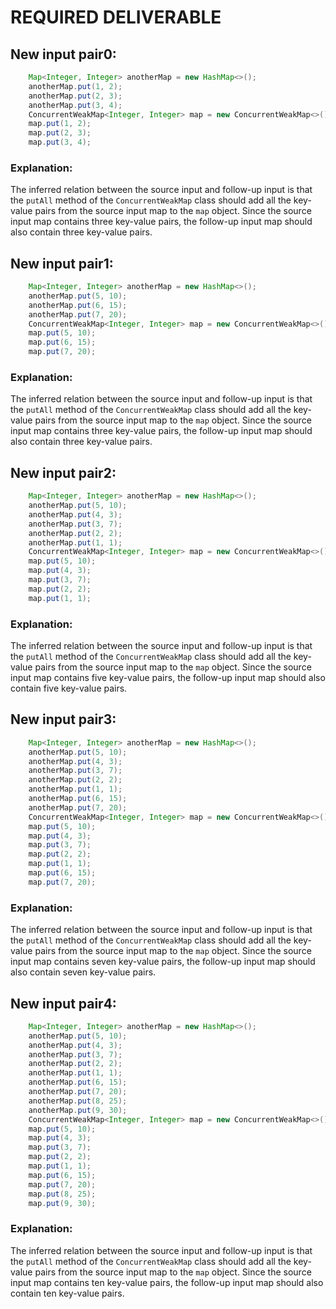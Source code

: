 # REQUIRED DELIVERABLE
## New input pair0:
```java
    Map<Integer, Integer> anotherMap = new HashMap<>();
    anotherMap.put(1, 2);
    anotherMap.put(2, 3);
    anotherMap.put(3, 4);
    ConcurrentWeakMap<Integer, Integer> map = new ConcurrentWeakMap<>();
    map.put(1, 2);
    map.put(2, 3);
    map.put(3, 4);
```
### Explanation:
The inferred relation between the source input and follow-up input is that the `putAll` method of the `ConcurrentWeakMap` class should add all the key-value pairs from the source input map to the `map` object. Since the source input map contains three key-value pairs, the follow-up input map should also contain three key-value pairs.

## New input pair1:
```java
    Map<Integer, Integer> anotherMap = new HashMap<>();
    anotherMap.put(5, 10);
    anotherMap.put(6, 15);
    anotherMap.put(7, 20);
    ConcurrentWeakMap<Integer, Integer> map = new ConcurrentWeakMap<>();
    map.put(5, 10);
    map.put(6, 15);
    map.put(7, 20);
```
### Explanation:
The inferred relation between the source input and follow-up input is that the `putAll` method of the `ConcurrentWeakMap` class should add all the key-value pairs from the source input map to the `map` object. Since the source input map contains three key-value pairs, the follow-up input map should also contain three key-value pairs.

## New input pair2:
```java
    Map<Integer, Integer> anotherMap = new HashMap<>();
    anotherMap.put(5, 10);
    anotherMap.put(4, 3);
    anotherMap.put(3, 7);
    anotherMap.put(2, 2);
    anotherMap.put(1, 1);
    ConcurrentWeakMap<Integer, Integer> map = new ConcurrentWeakMap<>();
    map.put(5, 10);
    map.put(4, 3);
    map.put(3, 7);
    map.put(2, 2);
    map.put(1, 1);
```
### Explanation:
The inferred relation between the source input and follow-up input is that the `putAll` method of the `ConcurrentWeakMap` class should add all the key-value pairs from the source input map to the `map` object. Since the source input map contains five key-value pairs, the follow-up input map should also contain five key-value pairs.

## New input pair3:
```java
    Map<Integer, Integer> anotherMap = new HashMap<>();
    anotherMap.put(5, 10);
    anotherMap.put(4, 3);
    anotherMap.put(3, 7);
    anotherMap.put(2, 2);
    anotherMap.put(1, 1);
    anotherMap.put(6, 15);
    anotherMap.put(7, 20);
    ConcurrentWeakMap<Integer, Integer> map = new ConcurrentWeakMap<>();
    map.put(5, 10);
    map.put(4, 3);
    map.put(3, 7);
    map.put(2, 2);
    map.put(1, 1);
    map.put(6, 15);
    map.put(7, 20);
```
### Explanation:
The inferred relation between the source input and follow-up input is that the `putAll` method of the `ConcurrentWeakMap` class should add all the key-value pairs from the source input map to the `map` object. Since the source input map contains seven key-value pairs, the follow-up input map should also contain seven key-value pairs.

## New input pair4:
```java
    Map<Integer, Integer> anotherMap = new HashMap<>();
    anotherMap.put(5, 10);
    anotherMap.put(4, 3);
    anotherMap.put(3, 7);
    anotherMap.put(2, 2);
    anotherMap.put(1, 1);
    anotherMap.put(6, 15);
    anotherMap.put(7, 20);
    anotherMap.put(8, 25);
    anotherMap.put(9, 30);
    ConcurrentWeakMap<Integer, Integer> map = new ConcurrentWeakMap<>();
    map.put(5, 10);
    map.put(4, 3);
    map.put(3, 7);
    map.put(2, 2);
    map.put(1, 1);
    map.put(6, 15);
    map.put(7, 20);
    map.put(8, 25);
    map.put(9, 30);
```
### Explanation:
The inferred relation between the source input and follow-up input is that the `putAll` method of the `ConcurrentWeakMap` class should add all the key-value pairs from the source input map to the `map` object. Since the source input map contains ten key-value pairs, the follow-up input map should also contain ten key-value pairs.
